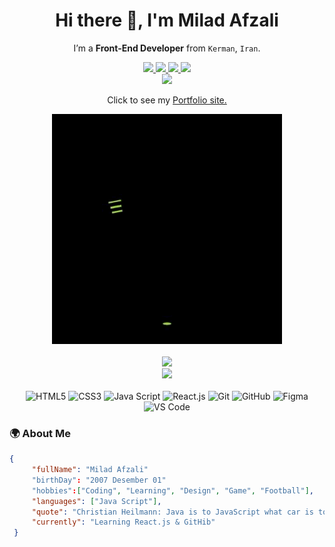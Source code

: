 <div align="center">
  <h1> Hi there 👋, I'm Milad Afzali  </h1>
  
  I’m a <b>Front-End Developer</b> from `Kerman`, `Iran`. 
  
  <div>
    <a href="https://t.me/ZiroTen_010">
      <img src="https://img.shields.io/badge/Telegram-2CA5E0?style=for-the-badge&logo=telegram&logoColor=white" >
    </a>
    <a href="#">
      <img src="https://img.shields.io/badge/LinkedIn-0077B5?style=for-the-badge&logo=linkedin&logoColor=white" >
    </a>
    <a href="#">
      <img src="https://img.shields.io/badge/Instagram-E4405F?style=for-the-badge&logo=instagram&logoColor=white" >
    </a>
    <a href="#">
      <img src="https://img.shields.io/badge/WhatsApp-25D366?style=for-the-badge&logo=whatsapp&logoColor=white" >
    </a>
  </div>
    <a href="#">
      <img src="https://img.shields.io/badge/mac%20os-000000?style=for-the-badge&logo=apple&logoColor=white" >
    </a>
  <br>
  <p>Click to see my <a href="https://google.com">Portfolio site.</a></p>
  <img src="coding.gif" >
  <br>
  <br>
  <img src="https://github-readme-stats.vercel.app/api/top-langs/?username=anuraghazra&layout=compact&theme=merko"/>
  <br>
  <img src="https://github-readme-stats.vercel.app/api?username=MiladAfzali-DP&show_icons=true&theme=merko"/>
  <br>
  <br>
  <div>
    <img src="https://img.shields.io/badge/html5-%23E34F26.svg?style=for-the-badge&logo=html5&logoColor=white" alt="HTML5"/>
    <img src="https://img.shields.io/badge/css3-%231572B6.svg?style=for-the-badge&logo=css3&logoColor=white" alt="CSS3"/>
    <img src="https://img.shields.io/badge/javascript-%23323330.svg?style=for-the-badge&logo=javascript&logoColor=%23F7DF1E" alt="Java Script"/>
    <img src="https://img.shields.io/badge/react-%2320232a.svg?style=for-the-badge&logo=react&logoColor=%2361DAFB" alt="React.js"/>
    <img src="https://img.shields.io/badge/git-%23F05033.svg?style=for-the-badge&logo=git&logoColor=white" alt="Git"/>
    <img src="https://img.shields.io/badge/github-%23121011.svg?style=for-the-badge&logo=github&logoColor=white" alt="GitHub"/>
    <img src="https://img.shields.io/badge/figma-%23F24E1E.svg?style=for-the-badge&logo=figma&logoColor=white" alt="Figma"/>
    <img src="https://img.shields.io/badge/Visual%20Studio%20Code-0078d7.svg?style=for-the-badge&logo=visual-studio-code&logoColor=white" alt="VS Code"/>
  </div>
  
</div>
  
### 🌍 About Me

 ```json
{
      "fullName": "Milad Afzali"
      "birthDay": "2007 Desember 01"
      "hobbies":["Coding", "Learning", "Design", "Game", "Football"],
      "languages": ["Java Script"],
      "quote": "Christian Heilmann: Java is to JavaScript what car is to carpet",
      "currently": "Learning React.js & GitHib"
  }
  ```
